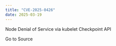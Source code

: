 ```yaml
---
title: "CVE-2025-0426"
date: 2025-03-19
---
```


Node Denial of Service via kubelet Checkpoint API

Go to Source
